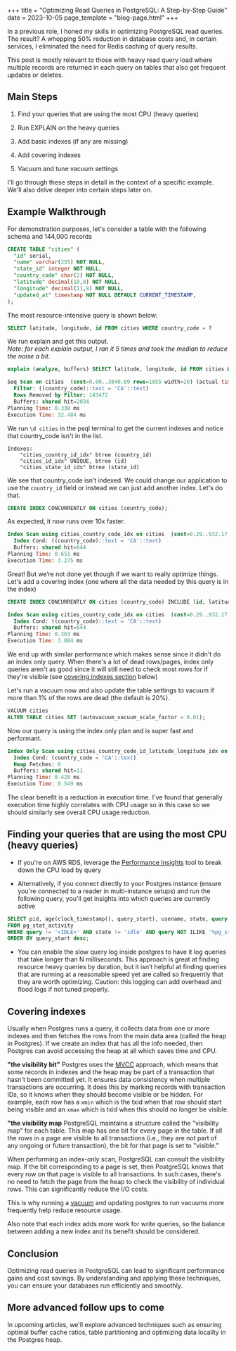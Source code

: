 +++
title = "Optimizing Read Queries in PostgreSQL: A Step-by-Step Guide"
date = 2023-10-05
page_template = "blog-page.html"
+++

In a previous role, I honed my skills in optimizing PostgreSQL read queries. The result? A whopping 50% reduction in database costs and, in certain services, I eliminated the need for Redis caching of query results.

This post is mostly relevant to those with heavy read query load where multiple records are returned in each query on tables that also get frequent updates or deletes.

## Main Steps

1. Find your queries that are using the most CPU (heavy queries)

2. Run EXPLAIN on the heavy queries

3. Add basic indexes (if any are missing)

4. Add covering indexes

5. Vacuum and tune vacuum settings

I'll go through these steps in detail in the context of a specific example. We'll also delve deeper into certain steps later on.

## Example Walkthrough

For demonstration purposes, let's consider a table with the following schema and 144,000 records

```sql
CREATE TABLE "cities" (
  "id" serial,
  "name" varchar(255) NOT NULL,
  "state_id" integer NOT NULL,
  "country_code" char(2) NOT NULL,
  "latitude" decimal(10,8) NOT NULL,
  "longitude" decimal(11,8) NOT NULL,
  "updated_at" timestamp NOT NULL DEFAULT CURRENT_TIMESTAMP,
);
```

The most resource-intensive query is shown below:

```sql
SELECT latitude, longitude, id FROM cities WHERE country_code = ?
```

We run explain and get this output.   
*Note: for each explain output, I ran it 5 times and took the median to reduce the noise a bit.*

```sql
explain (analyze, buffers) SELECT latitude, longitude, id FROM cities WHERE country_code = 'CA';
```

```sql
Seq Scan on cities  (cost=0.00..3840.89 rows=1055 width=20) (actual time=0.065..32.351 rows=1079 loops=1)
  Filter: ((country_code)::text = 'CA'::text)
  Rows Removed by Filter: 143472
  Buffers: shared hit=2034
Planning Time: 0.338 ms
Execution Time: 32.484 ms
```

We run `\d cities` in the psql terminal to get the current indexes and notice that country_code isn't in the list.

```
Indexes:
    "cities_country_id_idx" btree (country_id)
    "cities_id_idx" UNIQUE, btree (id)
    "cities_state_id_idx" btree (state_id)
```

We see that country_code isn’t indexed. We could change our application to use the `country_id` field or instead we can just add another index. Let's do that.

```sql
CREATE INDEX CONCURRENTLY ON cities (country_code);
```

As expected, it now runs over 10x faster.

```sql
Index Scan using cities_country_code_idx on cities  (cost=0.29..932.17 rows=1055 width=20) (actual time=0.080..3.141 rows=1079 loops=1)
  Index Cond: ((country_code)::text = 'CA'::text)
  Buffers: shared hit=644
Planning Time: 0.651 ms
Execution Time: 3.275 ms
```

Great! But we’re not done yet though if we want to really optimize things. Let's add a covering index (one where all the data needed by this query is in the index)

```sql
CREATE INDEX CONCURRENTLY ON cities (country_code) INCLUDE (id, latitude, longitude);
```

```sql
Index Scan using cities_country_code_idx on cities  (cost=0.29..932.17 rows=1055 width=20) (actual time=0.073..3.758 rows=1079 loops=1)
  Index Cond: ((country_code)::text = 'CA'::text)
  Buffers: shared hit=644
Planning Time: 0.363 ms
Execution Time: 3.884 ms
```

We end up with similar performance which makes sense since it didn't do an index only query. When there's a lot of dead rows/pages, index only queries aren't as good since it will still need to check most rows for if they're visible (see [covering indexes section](#covering-indexes) below)

 Let's run a vacuum now and also update the table settings to vacuum if more than 1% of the rows are dead (the default is 20%).

```sql
VACUUM cities
ALTER TABLE cities SET (autovacuum_vacuum_scale_factor = 0.01);
```

Now our query is using the index only plan and is super fast and performant. 

```sql
Index Only Scan using cities_country_code_id_latitude_longitude_idx on cities  (cost=0.42..27.55 rows=1036 width=20) (actual time=0.057..0.398 rows=1079 loops=1)
  Index Cond: (country_code = 'CA'::text)
  Heap Fetches: 0
  Buffers: shared hit=11
Planning Time: 0.428 ms
Execution Time: 0.549 ms
```

The clear benefit is a reduction in execution time. I've found that generally execution time highly correlates with CPU usage so in this case so we should similarly see overall CPU usage reduction.

## Finding your queries that are using the most CPU (heavy queries)

* If you're on AWS RDS, leverage the [Performance Insights](https://docs.aws.amazon.com/AmazonRDS/latest/UserGuide/USER_PerfInsights.Overview.html) tool to break down the CPU load by query

* Alternatively, if you connect directly to your Postgres instance (ensure you're connected to a reader in multi-instance setups) and run the following query, you'll get insights into which queries are currently active

```sql
SELECT pid, age(clock_timestamp(), query_start), usename, state, query 
FROM pg_stat_activity 
WHERE query != '<IDLE>' AND state != 'idle' AND query NOT ILIKE '%pg_stat_activity%' 
ORDER BY query_start desc;
```

* You can enable the slow query log inside postgres to have it log queries that take longer than N milliseconds. This approach is great at finding resource heavy queries by duration, but it isn’t helpful at finding queries that are running at a reasonable speed yet are called so frequently that they are worth optimizing. Caution: this logging can add overhead and flood logs if not tuned properly.

## Covering indexes

Usually when Postgres runs a query, it collects data from one or more indexes and then fetches the rows from the main data area (called the heap in Postgres). If we create an index that has all the info needed, then Postgres can avoid accessing the heap at all which saves time and CPU.

**"the visibility bit"**
Postgres uses the [MVCC](https://en.wikipedia.org/wiki/Multiversion_concurrency_control) approach, which means that some records in indexes and the heap may be part of a transaction that hasn't been committed yet. It ensures data consistency when multiple transactions are occurring. It does this by marking records with transaction IDs, so it knows when they should become visible or be hidden. For example, each row has a `xmin` which is the txid when that row should start being visible and an `xmax` which is txid when this should no longer be visible.

**"the visibility map**
PostgreSQL maintains a structure called the "visibility map" for each table. This map has one bit for every page in the table. If all the rows in a page are visible to all transactions (i.e., they are not part of any ongoing or future transaction), the bit for that page is set to "visible."

When performing an index-only scan, PostgreSQL can consult the visibility map. If the bit corresponding to a page is set, then PostgreSQL knows that every row on that page is visible to all transactions. In such cases, there's no need to fetch the page from the heap to check the visibility of individual rows. This can significantly reduce the I/O costs.

This is why running a [vacuum](https://www.postgresql.org/docs/current/sql-vacuum.html) and updating postgres to run vacuums more frequently help reduce resource usage.

Also note that each index adds more work for write queries, so the balance between adding a new index and its benefit should be considered.

## Conclusion

Optimizing read queries in PostgreSQL can lead to significant performance gains and cost savings. By understanding and applying these techniques, you can ensure your databases run efficiently and smoothly.

## More advanced follow ups to come
In upcoming articles, we'll explore advanced techniques such as ensuring optimal buffer cache ratios, table partitioning and optimizing data locality in the Postgres heap.